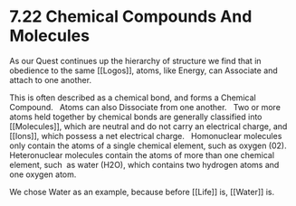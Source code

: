 # 7.22 Chemical Compounds And Molecules

As our Quest continues up the hierarchy of structure we find that in obedience to the same [[Logos]], atoms, like Energy, can Associate and attach to one another. 

This is often described as a chemical bond, and forms a Chemical Compound. 
 
Atoms can also Dissociate from one another. 
 
Two or more atoms held together by chemical bonds are generally classified into [[Molecules]], which are neutral and do not carry an electrical charge, and [[Ions]], which possess a net electrical charge. 
 
Homonuclear molecules only contain the atoms of a single chemical element, such as oxygen (02). 
 
Heteronuclear molecules contain the atoms of more than one chemical element, such  as water (H2O), which contains two hydrogen atoms and one oxygen atom.

We chose Water as an example, because before [[Life]] is, [[Water]] is. 
